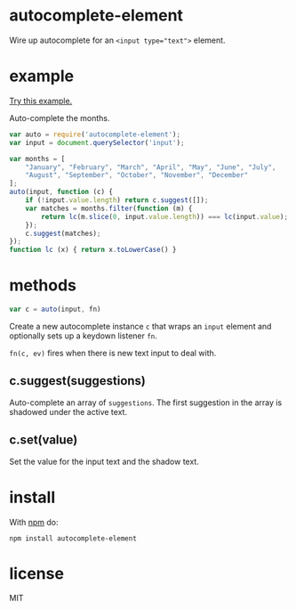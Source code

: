 # autocomplete-element

Wire up autocomplete for an `<input type="text">` element.

# example

[Try this example.](https://b282c4661ca4815fef34e7afc8ae23a21e58725e.htmlb.in)

Auto-complete the months.

``` js
var auto = require('autocomplete-element');
var input = document.querySelector('input');

var months = [
    "January", "February", "March", "April", "May", "June", "July",
    "August", "September", "October", "November", "December"
];
auto(input, function (c) {
    if (!input.value.length) return c.suggest([]);
    var matches = months.filter(function (m) {
        return lc(m.slice(0, input.value.length)) === lc(input.value);
    });
    c.suggest(matches);
});
function lc (x) { return x.toLowerCase() }
```

# methods

``` js
var c = auto(input, fn)
```

Create a new autocomplete instance `c` that wraps an `input` element and
optionally sets up a keydown listener `fn`.

`fn(c, ev)` fires when there is new text input to deal with.

## c.suggest(suggestions)

Auto-complete an array of `suggestions`. The first suggestion in the array is
shadowed under the active text.

## c.set(value)

Set the value for the input text and the shadow text.

# install

With [npm](https://npmjs.org) do:

```
npm install autocomplete-element
```

# license

MIT
